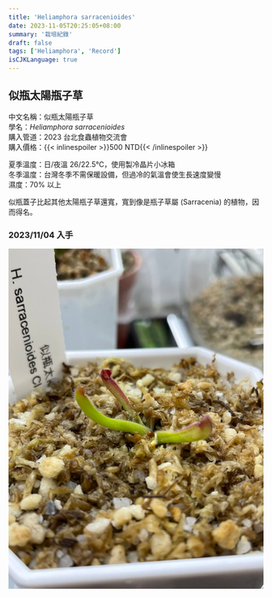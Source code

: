 ```yaml
---
title: 'Heliamphora sarracenioides'
date: 2023-11-05T20:25:05+08:00
summary: '栽培紀錄'
draft: false
tags: ['Heliamphora', 'Record']
isCJKLanguage: true
---
```


## 似瓶太陽瓶子草

中文名稱：似瓶太陽瓶子草  
學名：*Heliamphora sarracenioides*  
購入管道：2023 台北食蟲植物交流會  
購入價格：{{< inlinespoiler >}}500 NTD{{< /inlinespoiler >}}  

夏季溫度：日/夜溫 26/22.5℃，使用製冷晶片小冰箱  
冬季溫度：台灣冬季不需保暖設備，但過冷的氣溫會使生長速度變慢  
濕度：70% 以上  

似瓶蓋子比起其他太陽瓶子草還寬，寬到像是瓶子草屬 (Sarracenia) 的植物，因而得名。  

### 2023/11/04 入手

![2023-11-04](./images/2023-11-04.jpg)
